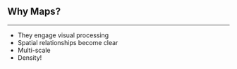 ## Why Maps?

***

 * They engage visual processing
 * Spatial relationships become clear
 * Multi-scale
 * Density!
